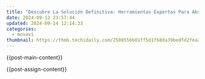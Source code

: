 ```yaml
---
title: "Descubre La Solución Definitiva: Herramientas Expertas Para Abrir Archivos SWF"
date: 2024-09-12 23:57:44
updated: 2024-09-14 12:14:33
categories:
  - movavi
thumbnail: https://thmb.techidaily.com/250855bb01ff5d1f68da39bedfd2fea2571983e53726cd5cc186abc1510baddd.jpg
---
```


{{post-main-content}}

<ins class="adsbygoogle"
     style="display:block"
     data-ad-format="autorelaxed"
     data-ad-client="ca-pub-7571918770474297"
     data-ad-slot="1223367746"></ins>

{{post-assign-content}}

<ins class="adsbygoogle"
     style="display:block"
     data-ad-client="ca-pub-7571918770474297"
     data-ad-slot="8358498916"
     data-ad-format="auto"
     data-full-width-responsive="true"></ins>
